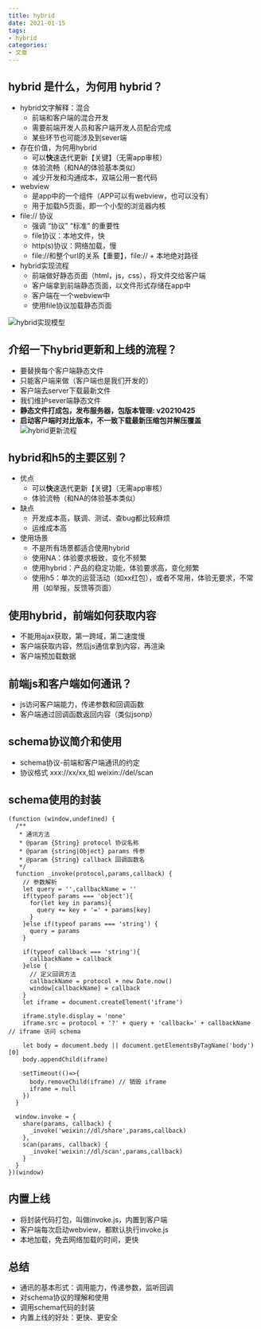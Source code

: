 ```yaml
---
title: hybrid
date: 2021-01-15
tags: 
- hybrid
categories: 
- 文章
---
```


## hybrid 是什么，为何用 hybrid？

- hybrid文字解释：混合
  - 前端和客户端的混合开发
  - 需要前端开发人员和客户端开发人员配合完成
  - 某些环节也可能涉及到sever端
- 存在价值，为何用hybrid
  - 可以**快**速迭代更新【关键】（无需app审核）
  - 体验流畅（和NA的体验基本类似）
  - 减少开发和沟通成本，双端公用一套代码
- webview
  - 是app中的一个组件（APP可以有webview，也可以没有）
  - 用于加载h5页面，即一个小型的浏览器内核
- file:// 协议
  - 强调 “协议” “标准” 的重要性
  - file协议：本地文件，快
  - http(s)协议：网络加载，慢
  - file://和整个url的关系【重要】，file:// + 本地绝对路径
- hybrid实现流程
  - 前端做好静态页面（html，js，css），将文件交给客户端
  - 客户端拿到前端静态页面，以文件形式存储在app中
  - 客户端在一个webview中
  - 使用file协议加载静态页面

![hybrid实现模型](/img/hybrid实现模型.png)

## 介绍一下hybrid更新和上线的流程？

- 要替换每个客户端静态文件
- 只能客户端来做（客户端也是我们开发的）
- 客户端去server下载最新文件
- 我们维护sever端静态文件
- **静态文件打成包，发布服务器，包版本管理: v20210425**
- **启动客户端时对比版本，不一致下载最新压缩包并解压覆盖**
![hybrid更新流程](/img/hybrid更新流程.png)

## hybrid和h5的主要区别？

- 优点
  - 可以**快**速迭代更新【关键】（无需app审核）
  - 体验流畅（和NA的体验基本类似）
- 缺点
  - 开发成本高，联调、测试、查bug都比较麻烦
  - 运维成本高
- 使用场景
  - 不是所有场景都适合使用hybrid
  - 使用NA：体验要求极致，变化不频繁
  - 使用hybrid：产品的稳定功能，体验要求高，变化频繁
  - 使用h5：单次的运营活动（如xx红包），或者不常用，体验无要求，不常用（如举报，反馈等页面）

## 使用hybrid，前端如何获取内容

- 不能用ajax获取，第一跨域，第二速度慢
- 客户端获取内容，然后js通信拿到内容，再渲染
- 客户端预加载数据

## 前端js和客户端如何通讯？

- js访问客户端能力，传递参数和回调函数
- 客户端通过回调函数返回内容（类似jsonp）

## schema协议简介和使用

- schema协议-前端和客户端通讯的约定
- 协议格式 xxx://xx/xx,如 weixin://del/scan

## schema使用的封装

``` JS
(function (window,undefined) {
  /**
   * 通讯方法
   * @param {String} protocol 协议名称
   * @param {string|Object} params 传参
   * @param {String} callback 回调函数名
   */
  function _invoke(protocol,params,callback) {
    // 参数解析
    let query = '',callbackName = ''
    if(typeof params === 'object'){
      for(let key in params){
        query += key + '=' + params[key]
      }
    }else if(typeof params === 'string') {
      query = params
    }
  
    if(typeof callback === 'string'){
      callbackName = callback
    }else {
      // 定义回调方法
      callbackName = protocol + new Date.now()
      window[callbackName] = callback
    }
    let iframe = document.createElement('iframe')
  
    iframe.style.display = 'none'
    iframe.src = protocol + '?' + query + 'callback=' + callbackName  // iframe 访问 schema
  
    let body = document.body || document.getElementsByTagName('body')[0]
    body.appendChild(iframe)
  
    setTimeout(()=>{
      body.removeChild(iframe) // 销毁 iframe
      iframe = null
    })
  }
  
  window.invoke = {
    share(params, callback) {
      _invoke('weixin://dl/share',params,callback)
    },
    scan(params, callback) {
      _invoke('weixin://dl/scan',params,callback)
    }
  }
})(window)
```
## 内置上线

- 将封装代码打包，叫做invoke.js，内置到客户端
- 客户端每次启动webview，都默认执行invoke.js
- 本地加载，免去网络加载的时间，更快

## 总结

- 通讯的基本形式：调用能力，传递参数，监听回调
- 对schema协议的理解和使用
- 调用schema代码的封装
- 内置上线的好处：更快、更安全